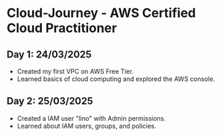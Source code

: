 # Cloud-Journey - AWS Certified Cloud Practitioner
## Day 1: 24/03/2025
- Created my first VPC on AWS Free Tier.
- Learned basics of cloud computing and explored the AWS console.
## Day 2: 25/03/2025
- Created a IAM user "lino" with Admin permissions.
- Learned about IAM users, groups, and policies.
